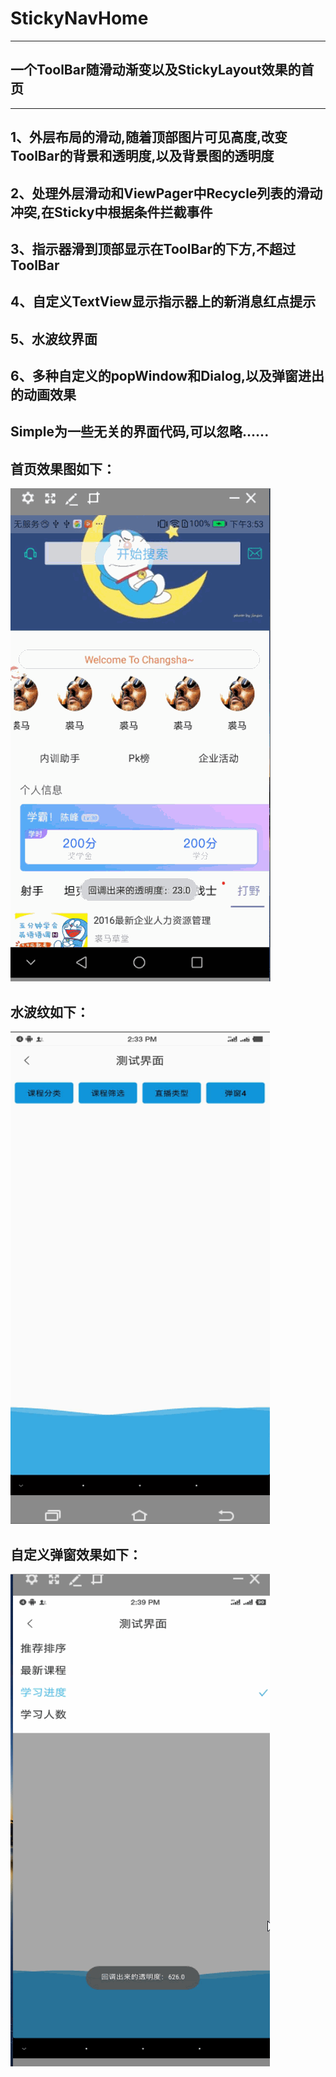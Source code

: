 # StickyNavHome
***
一个ToolBar随滑动渐变以及StickyLayout效果的首页
-------
***
 1、外层布局的滑动,随着顶部图片可见高度,改变ToolBar的背景和透明度,以及背景图的透明度
 ----------
 2、处理外层滑动和ViewPager中Recycle列表的滑动冲突,在Sticky中根据条件拦截事件
  ----------
 3、指示器滑到顶部显示在ToolBar的下方,不超过ToolBar
 ----------
 4、自定义TextView显示指示器上的新消息红点提示
 ----------
 5、水波纹界面
 ----------
 6、多种自定义的popWindow和Dialog,以及弹窗进出的动画效果
 ----------

 **Simple为一些无关的界面代码,可以忽略......**
 ---------



 首页效果图如下：
  ----------



  ![image](https://github.com/kevin321happy/StickyNavHome/blob/master/app/gif/home.gif)



水波纹如下：
----------


![image](https://github.com/kevin321happy/StickyNavHome/blob/master/app/gif/wave_.gif)


自定义弹窗效果如下：
----------


![image](https://github.com/kevin321happy/StickyNavHome/blob/master/app/gif/pop_.gif)







